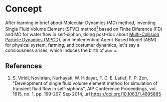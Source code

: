 # Concept
After learning in brief about Molecular Dynamics (MD) method, inventing Single Fluid Volume Element (SFVE) method[<sup>1</sup>](#ref1)
based on Finite Diference (FD) and MD for water flow in self-siphon, doing post-doc about [Multi-Collision Particle Dynamics (MPCD)](https://doi.org/10.13140/2.1.3523.0725), and implementing Agent-Based Model (ABM) for physical system, farming, and costumer dynamics, let's say a consiousness arises, which induces the birth of ``abm-x``.


## References
1. S. Viridi, Novitrian, Nurhayati, W. Hidayat, F. D. E. Latief, F. P. Zen, "Development of single fluid volume element method for simulation of transient fluid flow in self-siphons", AIP Conference Proceedings, vol. 1615, no. 1, pp. 199-207, Sep 2014, url https://doi.org/10.1063/1.4895885 <a name="ref1"></a>

